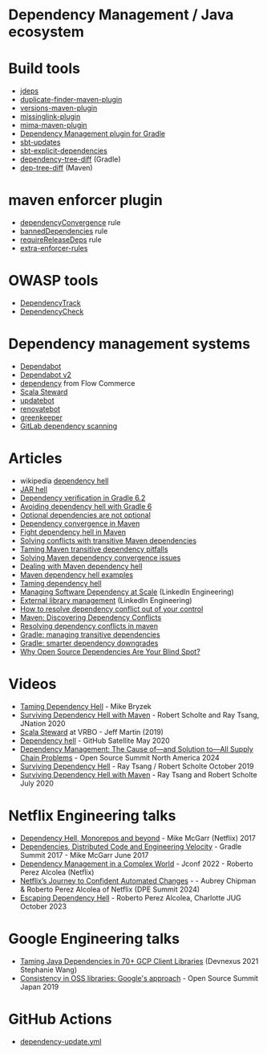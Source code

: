 # Dependency Management / Java ecosystem

# Build tools
* [jdeps](https://docs.oracle.com/en/java/javase/11/tools/jdeps.html)
* [duplicate-finder-maven-plugin](https://github.com/basepom/duplicate-finder-maven-plugin)
* [versions-maven-plugin](http://www.mojohaus.org/versions-maven-plugin/)
* [missinglink-plugin](https://github.com/spotify/missinglink)
* [mima-maven-plugin](https://github.com/kelnos/mima-maven-plugin)
* [Dependency Management plugin for Gradle](https://docs.spring.io/dependency-management-plugin/docs/current/reference/html/)
* [sbt-updates](https://github.com/rtimush/sbt-updates)
* [sbt-explicit-dependencies](https://github.com/cb372/sbt-explicit-dependencies)
* [dependency-tree-diff](https://github.com/JakeWharton/dependency-tree-diff) (Gradle)
* [dep-tree-diff](https://github.com/wildfly/dep-tree-diff) (Maven)

# maven enforcer plugin
* [dependencyConvergence](https://maven.apache.org/enforcer/enforcer-rules/dependencyConvergence.html) rule
* [bannedDependencies](https://maven.apache.org/enforcer/enforcer-rules/bannedDependencies.html) rule
* [requireReleaseDeps](https://maven.apache.org/enforcer/enforcer-rules/requireReleaseDeps.html) rule
* [extra-enforcer-rules](http://www.mojohaus.org/extra-enforcer-rules/index.html)
 

# OWASP tools
* [DependencyTrack](https://github.com/DependencyTrack/dependency-track)
* [DependencyCheck](https://jeremylong.github.io/DependencyCheck/)

# Dependency management systems
* [Dependabot](https://github.blog/2019-01-31-keep-your-dependencies-secure-and-up-to-date-with-github-and-dependabot/)
* [Dependabot v2](https://github.blog/2020-06-01-keep-all-your-packages-up-to-date-with-dependabot/)
* [dependency](https://github.com/flowcommerce/dependency) from Flow Commerce
* [Scala Steward](https://github.com/fthomas/scala-steward)
* [updatebot](https://github.com/jenkins-x/updatebot)
* [renovatebot](https://github.com/renovatebot/renovate)
* [greenkeeper](https://greenkeeper.io)
* [GitLab dependency scanning](https://docs.gitlab.com/ee/user/application_security/dependency_scanning/)

# Articles
* wikipedia [dependency hell](https://en.wikipedia.org/wiki/Dependency_hell)
* [JAR hell](https://blog.codefx.org/java/jar-hell/)
* [Dependency verification in Gradle 6.2](https://docs.gradle.org/6.2/userguide/dependency_verification.html)
* [Avoiding dependency hell with Gradle 6](https://blog.gradle.org/avoiding-dependency-hell-gradle-6)
* [Optional dependencies are not optional](https://blog.gradle.org/optional-dependencies)
* [Dependency convergence in Maven](http://web.archive.org/web/20130121032442/http://www.jasonwhaley.com/blog/2012/03/21/dependency-convergence-in-maven/)
* [Fight dependency hell in Maven](http://cupofjava.de/blog/2013/02/01/fight-dependency-hell-in-maven/)
* [Solving conflicts with transitive Maven dependencies](http://timsteffens.blogspot.com/2014/05/solving-conflicts-with-transitive-maven.html)
* [Taming Maven transitive dependency pitfalls](http://blog.kdgregory.com/2016/04/taming-maven-transitive-dependency.html)
* [Solving Maven dependency convergence issues](https://stackoverflow.com/questions/16100315/solving-maven-dependency-convergence-issues)
* [Dealing with Maven dependency hell](https://carlosbecker.com/posts/maven-dependency-hell/)
* [Maven dependency hell examples](https://github.com/JoepWeijers/maven-dependency-hell)
* [Taming dependency hell](https://www.infoq.com/news/2015/06/taming-dependency-hell/)
* [Managing Software Dependency at Scale](https://engineering.linkedin.com/blog/2018/09/managing-software-dependency-at-scale) (LinkedIn Engineering)
* [External library management](https://engineering.linkedin.com/blog/2017/08/external-library-management--making-continuous-delivery-reliable) (LinkedIn Engineering)
* [How to resolve dependency conflict out of your control](https://bryantsai.com/how-to-resolve-dependency-conflict-out-of-your-control-e75ace79e54f)
* [Maven: Discovering Dependency Conflicts](https://blog.mafr.de/2014/08/30/maven-discovering-dependency-conflicts/)
* [Resolving dependency conflicts in maven](https://immutables.pl/2015/03/30/resolving-dependency-conflicts-in-maven/)
* [Gradle: managing transitive dependencies](https://docs.gradle.org/current/userguide/managing_transitive_dependencies.html)
* [Gradle: smarter dependency downgrades](https://blog.gradle.org/version-downgrade)
* [Why Open Source Dependencies Are Your Blind Spot?](https://resources.whitesourcesoftware.com/blog-whitesource/why-open-source-dependencies-are-your-blind-spot)

# Videos
* [Taming Dependency Hell](https://www.infoq.com/presentations/microservices-dependencies/) - Mike Bryzek
* [Surviving Dependency Hell with Maven](https://www.youtube.com/watch?v=oQNpMSyge84) - Robert Scholte and Ray Tsang, JNation 2020
* [Scala Steward](https://www.youtube.com/watch?v=TTxy_daMPUQ) at VRBO - Jeff Martin (2019)
* [Dependency hell](https://www.youtube.com/watch?v=GtLZp6DbcE4) - GitHub Satellite May 2020
* [Dependency Management: The Cause of—and Solution to—All Supply Chain Problems](https://www.youtube.com/watch?v=rG3mdgvZf10) - Open Source Summit North America 2024
* [Surviving Dependency Hell](https://www.youtube.com/watch?v=DeTkADhgfBw) - Ray Tsang / Robert Scholte October 2019
* [Surviving Dependency Hell with Maven](https://www.youtube.com/watch?v=D5OnERf6cfg)  - Ray Tsang and Robert Scholte July 2020

# Netflix Engineering talks
* [Dependency Hell, Monorepos and beyond](https://www.youtube.com/watch?v=VNqmHJtItCs) - Mike McGarr (Netflix) 2017
* [Dependencies, Distributed Code and Engineering Velocity](https://www.youtube.com/watch?v=k_mPS_1JpXM) - Gradle Summit 2017 - Mike McGarr June 2017
* [Dependency Management in a Complex World](https://www.youtube.com/watch?v=1tV9SjJpkHo) - Jconf 2022 - Roberto Perez Alcolea (Netflix)
* [Netflix’s Journey to Confident Automated Changes](https://www.youtube.com/watch?v=b3qPzRpb1ic) -  - Aubrey Chipman & Roberto Perez Alcolea of Netflix (DPE Summit 2024)
* [Escaping Dependency Hell](https://www.slideshare.net/slideshow/escaping-dependency-hell-a-deep-dive-into-gradles-dependency-management-features-charlotte-jug-october-2023/262797841) - Roberto Perez Alcolea, Charlotte JUG October 2023

# Google Engineering talks
- [Taming Java Dependencies in 70+ GCP Client Libraries](https://www.youtube.com/watch?v=FsnY-BdgA8M) (Devnexus 2021 Stephanie Wang)
- [Consistency in OSS libraries: Google's approach](https://events19.linuxfoundation.org/wp-content/uploads/2018/07/Consistency_in_OSS_Libraries.pdf) - Open Source Summit Japan 2019
 


# GitHub Actions
- [dependency-update.yml](https://github.com/micronaut-projects/micronaut-core/blob/master/.github/workflows/dependency-update.yml)

